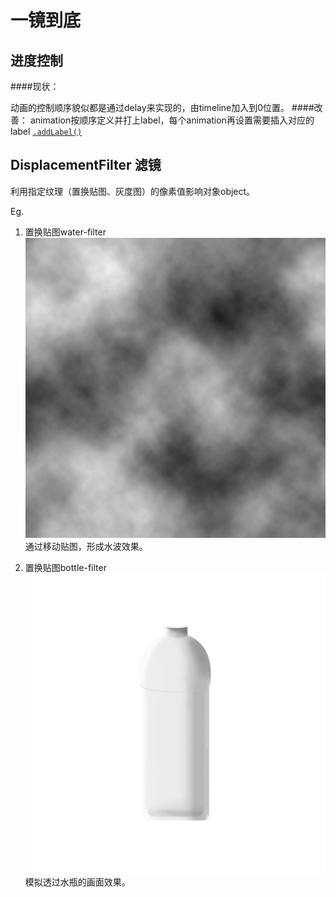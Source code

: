 # 一镜到底
## 进度控制

####现状：

动画的控制顺序貌似都是通过delay来实现的，由timeline加入到0位置。
####改善：
animation按顺序定义并打上label，每个animation再设置需要插入对应的label
[`.addLabel()`](https://greensock.com/docs/TimelineMax/addLabel()) 

## DisplacementFilter 滤镜
利用指定纹理（置换贴图、灰度图）的像素值影响对象object。

Eg.

1. 置换贴图water-filter
   ![](./water-filter.png)
   通过移动贴图，形成水波效果。

2. 置换贴图bottle-filter
   ![](./bottle-filter.png)
   模拟透过水瓶的画面效果。